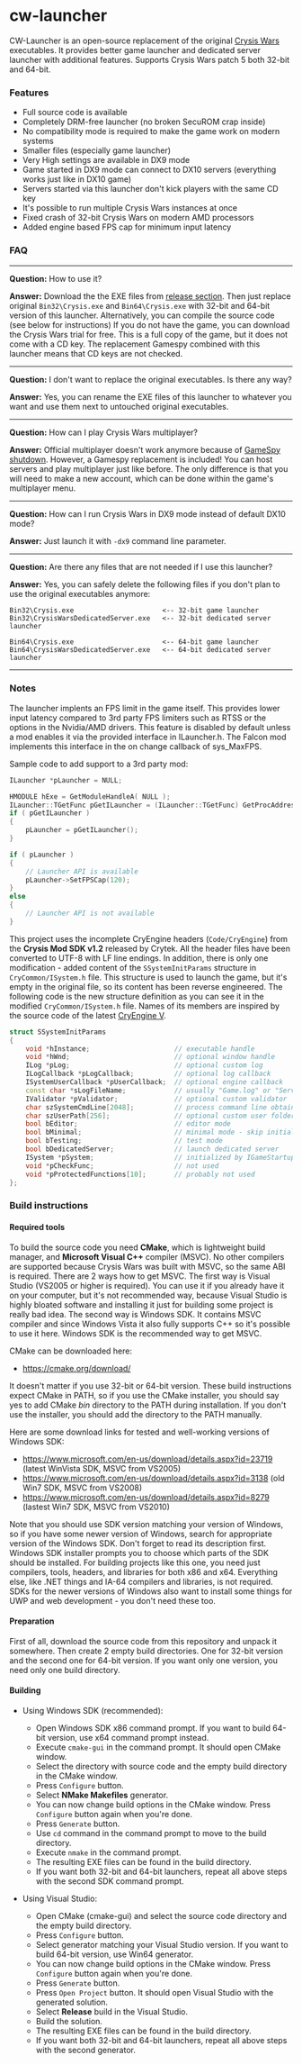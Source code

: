 # cw-launcher

CW-Launcher is an open-source replacement of the original [Crysis Wars](https://en.wikipedia.org/wiki/Crysis_Warhead#Crysis_Wars)
executables. It provides better game launcher and dedicated server launcher with additional features.
Supports Crysis Wars patch 5 both 32-bit and 64-bit.

### Features

- Full source code is available
- Completely DRM-free launcher (no broken SecuROM crap inside)
- No compatibility mode is required to make the game work on modern systems
- Smaller files (especially game launcher)
- Very High settings are available in DX9 mode
- Game started in DX9 mode can connect to DX10 servers (everything works just like in DX10 game)
- Servers started via this launcher don't kick players with the same CD key
- It's possible to run multiple Crysis Wars instances at once
- Fixed crash of 32-bit Crysis Wars on modern AMD processors
- Added engine based FPS cap for minimum input latency

### FAQ

---

**Question:** How to use it?

**Answer:** Download the the EXE files from [release section](https://github.com/jedi95/c1-launcher/releases).
Then just replace original `Bin32\Crysis.exe` and `Bin64\Crysis.exe` with 32-bit and 64-bit version of this launcher.
Alternatively, you can compile the source code (see below for instructions)
If you do not have the game, you can download the Crysis Wars trial for free.
This is a full copy of the game, but it does not come with a CD key.
The replacement Gamespy combined with this launcher means that CD keys are not checked.

---

**Question:** I don't want to replace the original executables. Is there any way?

**Answer:** Yes, you can rename the EXE files of this launcher to whatever you want and use them next to untouched original
executables.

---

**Question:** How can I play Crysis Wars multiplayer?

**Answer:** Official multiplayer doesn't work anymore because of
[GameSpy shutdown](https://en.wikipedia.org/wiki/GameSpy#Shutdown). However, a Gamespy replacement is included!
You can host servers and play multiplayer just like before. The only difference is that you will need to make a new account,
which can be done within the game's multiplayer menu.

---

**Question:** How can I run Crysis Wars in DX9 mode instead of default DX10 mode?

**Answer:** Just launch it with `-dx9` command line parameter.

---

**Question:** Are there any files that are not needed if I use this launcher?

**Answer:** Yes, you can safely delete the following files if you don't plan to use the original executables anymore:
```
Bin32\Crysis.exe                      <-- 32-bit game launcher
Bin32\CrysisWarsDedicatedServer.exe   <-- 32-bit dedicated server launcher

Bin64\Crysis.exe                      <-- 64-bit game launcher
Bin64\CrysisWarsDedicatedServer.exe   <-- 64-bit dedicated server launcher
```

---

### Notes

The launcher implents an FPS limit in the game itself. This provides lower input latency compared to 3rd party FPS limiters
such as RTSS or the options in the Nvidia/AMD drivers. This feature is disabled by default unless a mod enables it via the
provided interface in ILauncher.h. The Falcon mod implements this interface in the on change callback of sys_MaxFPS.

Sample code to add support to a 3rd party mod:
```c++
ILauncher *pLauncher = NULL;

HMODULE hExe = GetModuleHandleA( NULL );
ILauncher::TGetFunc pGetILauncher = (ILauncher::TGetFunc) GetProcAddress( hExe, "GetILauncher" );
if ( pGetILauncher )
{
	pLauncher = pGetILauncher();
}

if ( pLauncher )
{
	// Launcher API is available
	pLauncher->SetFPSCap(120);
}
else
{
	// Launcher API is not available
}
```


This project uses the incomplete CryEngine headers (`Code/CryEngine`) from the **Crysis Mod SDK v1.2** released by Crytek. All
the header files have been converted to UTF-8 with LF line endings. In addition, there is only one modification - added content
of the `SSystemInitParams` structure in `CryCommon/ISystem.h` file. This structure is used to launch the game, but it's empty in
the original file, so its content has been reverse engineered. The following code is the new structure definition as you can see
it in the modified `CryCommon/ISystem.h` file. Names of its members are inspired by the source code of the latest
[CryEngine V](https://github.com/CRYTEK/CRYENGINE).

```c++
struct SSystemInitParams
{
	void *hInstance;                     // executable handle
	void *hWnd;                          // optional window handle
	ILog *pLog;                          // optional custom log
	ILogCallback *pLogCallback;          // optional log callback
	ISystemUserCallback *pUserCallback;  // optional engine callback
	const char *sLogFileName;            // usually "Game.log" or "Server.log"
	IValidator *pValidator;              // optional custom validator
	char szSystemCmdLine[2048];          // process command line obtained with GetCommandLineA
	char szUserPath[256];                // optional custom user folder in %USERPROFILE%\Documents
	bool bEditor;                        // editor mode
	bool bMinimal;                       // minimal mode - skip initialization of some subsystems
	bool bTesting;                       // test mode
	bool bDedicatedServer;               // launch dedicated server
	ISystem *pSystem;                    // initialized by IGameStartup::Init
	void *pCheckFunc;                    // not used
	void *pProtectedFunctions[10];       // probably not used
};
```

### Build instructions

#### Required tools

To build the source code you need **CMake**, which is lightweight build manager, and **Microsoft Visual C++** compiler (MSVC).
No other compilers are supported because Crysis Wars was built with MSVC, so the same ABI is required. There are 2 ways how to get
MSVC. The first way is Visual Studio (VS2005 or higher is required). You can use it if you already have it on your computer, but
it's not recommended way, because Visual Studio is highly bloated software and installing it just for building some project is
really bad idea. The second way is Windows SDK. It contains MSVC compiler and since Windows Vista it also fully supports C++ so
it's possible to use it here. Windows SDK is the recommended way to get MSVC.

CMake can be downloaded here:
* https://cmake.org/download/

It doesn't matter if you use 32-bit or 64-bit version. These build instructions expect CMake in PATH, so if you use the CMake
installer, you should say yes to add CMake *bin* directory to the PATH during installation. If you don't use the installer, you
should add the directory to the PATH manually.

Here are some download links for tested and well-working versions of Windows SDK:
* https://www.microsoft.com/en-us/download/details.aspx?id=23719 (latest WinVista SDK, MSVC from VS2005)
* https://www.microsoft.com/en-us/download/details.aspx?id=3138 (old Win7 SDK, MSVC from VS2008)
* https://www.microsoft.com/en-us/download/details.aspx?id=8279 (lastest Win7 SDK, MSVC from VS2010)

Note that you should use SDK version matching your version of Windows, so if you have some newer version of Windows, search for
appropriate version of the Windows SDK. Don't forget to read its description first. Windows SDK installer prompts you to choose
which parts of the SDK should be installed. For building projects like this one, you need just compilers, tools, headers, and
libraries for both x86 and x64. Everything else, like .NET things and IA-64 compilers and libraries, is not required. SDKs for
the newer versions of Windows also want to install some things for UWP and web development - you don't need these too.

#### Preparation

First of all, download the source code from this repository and unpack it somewhere. Then create 2 empty build directories. One
for 32-bit version and the second one for 64-bit version. If you want only one version, you need only one build directory.

#### Building

- Using Windows SDK (recommended):
    * Open Windows SDK x86 command prompt. If you want to build 64-bit version, use x64 command prompt instead.
    * Execute `cmake-gui` in the command prompt. It should open CMake window.
    * Select the directory with source code and the empty build directory in the CMake window.
    * Press `Configure` button.
    * Select **NMake Makefiles** generator.
    * You can now change build options in the CMake window. Press `Configure` button again when you're done.
    * Press `Generate` button.
    * Use `cd` command in the command prompt to move to the build directory.
    * Execute `nmake` in the command prompt.
    * The resulting EXE files can be found in the build directory.
    * If you want both 32-bit and 64-bit launchers, repeat all above steps with the second SDK command prompt.

- Using Visual Studio:
    * Open CMake (cmake-gui) and select the source code directory and the empty build directory.
    * Press `Configure` button.
    * Select generator matching your Visual Studio version. If you want to build 64-bit version, use Win64 generator.
    * You can now change build options in the CMake window. Press `Configure` button again when you're done.
    * Press `Generate` button.
    * Press `Open Project` button. It should open Visual Studio with the generated solution.
    * Select **Release** build in the Visual Studio.
    * Build the solution.
    * The resulting EXE files can be found in the build directory.
    * If you want both 32-bit and 64-bit launchers, repeat all above steps with the second generator.

